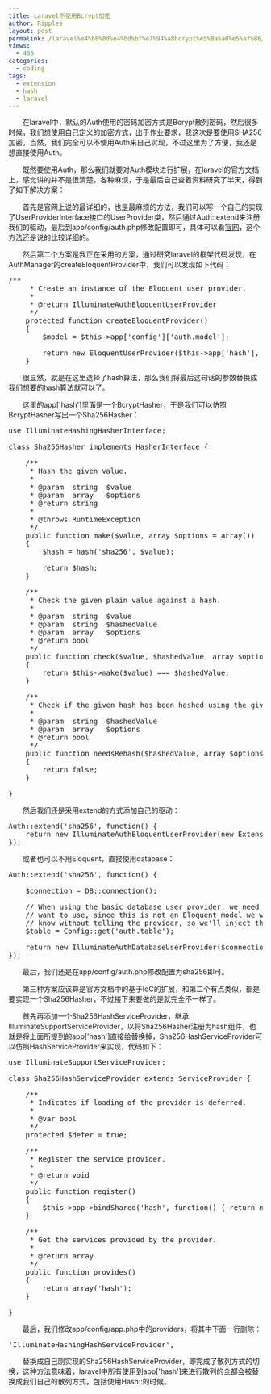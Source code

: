 ```yaml
---
title: Laravel不使用Bcrypt加密
author: Ripples
layout: post
permalink: /laravel%e4%b8%8d%e4%bd%bf%e7%94%a8bcrypt%e5%8a%a0%e5%af%86/
views:
  - 466
categories:
  - coding
tags:
  - extension
  - hash
  - laravel
---
```

<p style="text-indent: 2em;">
  在laravel中，默认的Auth使用的密码加密方式是Bcrypt散列密码，然后很多时候，我们想使用自己定义的加密方式，出于作业要求，我这次是要使用SHA256加密，当然，我们完全可以不使用Auth来自己实现，不过这里为了方便，我还是想直接使用Auth。
</p>

<p style="text-indent: 2em;">
  既然要使用Auth，那么我们就要对Auth模块进行扩展，在laravel的官方文档上，感觉讲的并不是很清楚，各种麻烦，于是最后自己查着资料研究了半天，得到了如下解决方案：
</p>

<!--more-->

<p style="text-indent: 2em;">
  首先是官网上说的最详细的，也是最麻烦的方法，我们可以写一个自己的实现了UserProviderInterface接口的UserProvider类，然后通过Auth::extend来注册我们的驱动，最后到app/config/auth.php修改配置即可，具体可以看<a href="http://v4.golaravel.com/docs/4.2/extending#authentication" target="_blank">官网</a>，这个方法还是说的比较详细的。
</p>

<p style="text-indent: 2em;">
  然后第二个方案是我正在采用的方案，通过研究laravel的框架代码发现，在AuthManager的createEloquentProvider中，我们可以发现如下代码：
</p>

<pre class="brush:php;toolbar:false">/**
	&nbsp;*&nbsp;Create&nbsp;an&nbsp;instance&nbsp;of&nbsp;the&nbsp;Eloquent&nbsp;user&nbsp;provider.
	&nbsp;*
	&nbsp;*&nbsp;@return&nbsp;IlluminateAuthEloquentUserProvider
	&nbsp;*/
	protected&nbsp;function&nbsp;createEloquentProvider()
	{
		$model&nbsp;=&nbsp;$this-&gt;app[&#39;config&#39;][&#39;auth.model&#39;];

		return&nbsp;new&nbsp;EloquentUserProvider($this-&gt;app[&#39;hash&#39;],&nbsp;$model);
	}</pre>

<p style="text-indent: 2em;">
  很显然，就是在这里选择了hash算法，那么我们将最后这句话的参数替换成我们想要的hash算法就可以了。
</p>

<p style="text-indent: 2em;">
  这里的app['hash']里面是一个BcryptHasher，于是我们可以仿照BcryptHasher写出一个Sha256Hasher：
</p>

<pre class="brush:php;toolbar:false">use&nbsp;IlluminateHashingHasherInterface;

class&nbsp;Sha256Hasher&nbsp;implements&nbsp;HasherInterface&nbsp;{

&nbsp;&nbsp;&nbsp;&nbsp;/**
&nbsp;&nbsp;&nbsp;&nbsp;&nbsp;*&nbsp;Hash&nbsp;the&nbsp;given&nbsp;value.
&nbsp;&nbsp;&nbsp;&nbsp;&nbsp;*
&nbsp;&nbsp;&nbsp;&nbsp;&nbsp;*&nbsp;@param&nbsp;&nbsp;string&nbsp;&nbsp;$value
&nbsp;&nbsp;&nbsp;&nbsp;&nbsp;*&nbsp;@param&nbsp;&nbsp;array&nbsp;&nbsp;&nbsp;$options
&nbsp;&nbsp;&nbsp;&nbsp;&nbsp;*&nbsp;@return&nbsp;string
&nbsp;&nbsp;&nbsp;&nbsp;&nbsp;*
&nbsp;&nbsp;&nbsp;&nbsp;&nbsp;*&nbsp;@throws&nbsp;RuntimeException
&nbsp;&nbsp;&nbsp;&nbsp;&nbsp;*/
&nbsp;&nbsp;&nbsp;&nbsp;public&nbsp;function&nbsp;make($value,&nbsp;array&nbsp;$options&nbsp;=&nbsp;array())
&nbsp;&nbsp;&nbsp;&nbsp;{
&nbsp;&nbsp;&nbsp;&nbsp;&nbsp;&nbsp;&nbsp;&nbsp;$hash&nbsp;=&nbsp;hash(&#39;sha256&#39;,&nbsp;$value);

&nbsp;&nbsp;&nbsp;&nbsp;&nbsp;&nbsp;&nbsp;&nbsp;return&nbsp;$hash;
&nbsp;&nbsp;&nbsp;&nbsp;}

&nbsp;&nbsp;&nbsp;&nbsp;/**
&nbsp;&nbsp;&nbsp;&nbsp;&nbsp;*&nbsp;Check&nbsp;the&nbsp;given&nbsp;plain&nbsp;value&nbsp;against&nbsp;a&nbsp;hash.
&nbsp;&nbsp;&nbsp;&nbsp;&nbsp;*
&nbsp;&nbsp;&nbsp;&nbsp;&nbsp;*&nbsp;@param&nbsp;&nbsp;string&nbsp;&nbsp;$value
&nbsp;&nbsp;&nbsp;&nbsp;&nbsp;*&nbsp;@param&nbsp;&nbsp;string&nbsp;&nbsp;$hashedValue
&nbsp;&nbsp;&nbsp;&nbsp;&nbsp;*&nbsp;@param&nbsp;&nbsp;array&nbsp;&nbsp;&nbsp;$options
&nbsp;&nbsp;&nbsp;&nbsp;&nbsp;*&nbsp;@return&nbsp;bool
&nbsp;&nbsp;&nbsp;&nbsp;&nbsp;*/
&nbsp;&nbsp;&nbsp;&nbsp;public&nbsp;function&nbsp;check($value,&nbsp;$hashedValue,&nbsp;array&nbsp;$options&nbsp;=&nbsp;array())
&nbsp;&nbsp;&nbsp;&nbsp;{
&nbsp;&nbsp;&nbsp;&nbsp;&nbsp;&nbsp;&nbsp;&nbsp;return&nbsp;$this-&gt;make($value)&nbsp;===&nbsp;$hashedValue;
&nbsp;&nbsp;&nbsp;&nbsp;}

&nbsp;&nbsp;&nbsp;&nbsp;/**
&nbsp;&nbsp;&nbsp;&nbsp;&nbsp;*&nbsp;Check&nbsp;if&nbsp;the&nbsp;given&nbsp;hash&nbsp;has&nbsp;been&nbsp;hashed&nbsp;using&nbsp;the&nbsp;given&nbsp;options.
&nbsp;&nbsp;&nbsp;&nbsp;&nbsp;*
&nbsp;&nbsp;&nbsp;&nbsp;&nbsp;*&nbsp;@param&nbsp;&nbsp;string&nbsp;&nbsp;$hashedValue
&nbsp;&nbsp;&nbsp;&nbsp;&nbsp;*&nbsp;@param&nbsp;&nbsp;array&nbsp;&nbsp;&nbsp;$options
&nbsp;&nbsp;&nbsp;&nbsp;&nbsp;*&nbsp;@return&nbsp;bool
&nbsp;&nbsp;&nbsp;&nbsp;&nbsp;*/
&nbsp;&nbsp;&nbsp;&nbsp;public&nbsp;function&nbsp;needsRehash($hashedValue,&nbsp;array&nbsp;$options&nbsp;=&nbsp;array())
&nbsp;&nbsp;&nbsp;&nbsp;{
&nbsp;&nbsp;&nbsp;&nbsp;&nbsp;&nbsp;&nbsp;&nbsp;return&nbsp;false;
&nbsp;&nbsp;&nbsp;&nbsp;}

}</pre>

<p style="text-indent: 2em;">
  然后我们还是采用extend的方式添加自己的驱动：
</p>

<pre class="brush:php;toolbar:false">Auth::extend(&#39;sha256&#39;,&nbsp;function()&nbsp;{
&nbsp;&nbsp;&nbsp;&nbsp;return&nbsp;new&nbsp;IlluminateAuthEloquentUserProvider(new&nbsp;ExtensionsHashingSha256Hasher(),&nbsp;&#39;SecurityModelsUser&#39;);
});</pre>

<p style="text-indent: 2em;">
  或者也可以不用Eloquent，直接使用database：
</p>

<pre class="brush:php;toolbar:false">Auth::extend(&#39;sha256&#39;,&nbsp;function()&nbsp;{

&nbsp;&nbsp;&nbsp;&nbsp;$connection&nbsp;=&nbsp;DB::connection();

&nbsp;&nbsp;&nbsp;&nbsp;//&nbsp;When&nbsp;using&nbsp;the&nbsp;basic&nbsp;database&nbsp;user&nbsp;provider,&nbsp;we&nbsp;need&nbsp;to&nbsp;inject&nbsp;the&nbsp;table&nbsp;we
&nbsp;&nbsp;&nbsp;&nbsp;//&nbsp;want&nbsp;to&nbsp;use,&nbsp;since&nbsp;this&nbsp;is&nbsp;not&nbsp;an&nbsp;Eloquent&nbsp;model&nbsp;we&nbsp;will&nbsp;have&nbsp;no&nbsp;way&nbsp;to
&nbsp;&nbsp;&nbsp;&nbsp;//&nbsp;know&nbsp;without&nbsp;telling&nbsp;the&nbsp;provider,&nbsp;so&nbsp;we&#39;ll&nbsp;inject&nbsp;the&nbsp;config&nbsp;value.
&nbsp;&nbsp;&nbsp;&nbsp;$table&nbsp;=&nbsp;Config::get(&#39;auth.table&#39;);

&nbsp;&nbsp;&nbsp;&nbsp;return&nbsp;new&nbsp;IlluminateAuthDatabaseUserProvider($connection,&nbsp;new&nbsp;ExtensionsHashingSha256Hasher(),&nbsp;$table);
});</pre>

<p style="text-indent: 2em;">
  最后，我们还是在<span style="text-indent: 32px;">app/config/auth.php修改配置为sha256即可。</span>
</p>

<p style="text-indent: 2em;">
  第三种方案应该算是官方文档中的基于IoC的扩展，和第二个有点类似，都是要实现一个<span style="text-indent: 32px;">Sha256Hasher，不过接下来要做的是就完全不一样了。</span>
</p>

<p style="text-indent: 2em;">
  <span style="text-indent: 32px;">首先再添加一个<span style="text-indent: 32px;">Sha256HashServiceProvider</span>，继承IlluminateSupportServiceProvider，以将<span style="text-indent: 32px;">Sha256Hasher注册为hash组件，也就是将上面所提到的<span style="text-indent: 32px;">app['hash']直接给替换掉，<span style="text-indent: 32px;">Sha256HashServiceProvider可以仿照HashServiceProvider来实现，代码如下：</span></span></span></span>
</p>

<pre class="brush:php;toolbar:false">use&nbsp;IlluminateSupportServiceProvider;

class&nbsp;Sha256HashServiceProvider&nbsp;extends&nbsp;ServiceProvider&nbsp;{

	/**
	&nbsp;*&nbsp;Indicates&nbsp;if&nbsp;loading&nbsp;of&nbsp;the&nbsp;provider&nbsp;is&nbsp;deferred.
	&nbsp;*
	&nbsp;*&nbsp;@var&nbsp;bool
	&nbsp;*/
	protected&nbsp;$defer&nbsp;=&nbsp;true;

	/**
	&nbsp;*&nbsp;Register&nbsp;the&nbsp;service&nbsp;provider.
	&nbsp;*
	&nbsp;*&nbsp;@return&nbsp;void
	&nbsp;*/
	public&nbsp;function&nbsp;register()
	{
		$this-&gt;app-&gt;bindShared(&#39;hash&#39;,&nbsp;function()&nbsp;{&nbsp;return&nbsp;new&nbsp;Sha256Hasher;&nbsp;});
	}

	/**
	&nbsp;*&nbsp;Get&nbsp;the&nbsp;services&nbsp;provided&nbsp;by&nbsp;the&nbsp;provider.
	&nbsp;*
	&nbsp;*&nbsp;@return&nbsp;array
	&nbsp;*/
	public&nbsp;function&nbsp;provides()
	{
		return&nbsp;array(&#39;hash&#39;);
	}

}</pre>

<p style="text-indent: 2em;">
  <span style="text-indent: 32px;">最后，我们修改app/config/app.php中的providers，将其中下面一行删除：</span>
</p>

<pre class="brush:php;toolbar:false">&#39;IlluminateHashingHashServiceProvider&#39;,</pre>

<p style="text-indent: 2em;">
  <span style="text-indent: 32px;"></span>替换成自己刚实现的Sha256HashServiceProvider，即完成了散列方式的切换，这种方法意味着，laravel中所有使用到app['hash']来进行<span style="text-indent: 32px;">散列</span>的全都会被替换成我们自己的<span style="text-indent: 32px;">散列</span>方式，包括使用Hash::的时候。
</p>
